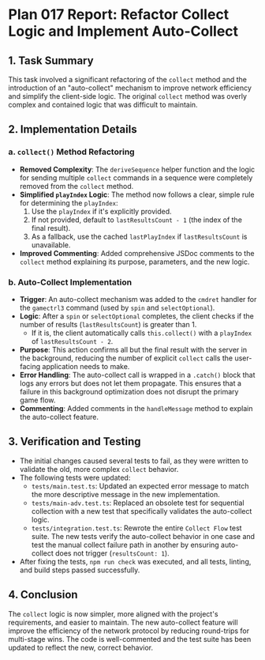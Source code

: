 # Plan 017 Report: Refactor Collect Logic and Implement Auto-Collect

## 1. Task Summary

This task involved a significant refactoring of the `collect` method and the introduction of an "auto-collect" mechanism to improve network efficiency and simplify the client-side logic. The original `collect` method was overly complex and contained logic that was difficult to maintain.

## 2. Implementation Details

### a. `collect()` Method Refactoring

- **Removed Complexity**: The `deriveSequence` helper function and the logic for sending multiple `collect` commands in a sequence were completely removed from the `collect` method.
- **Simplified `playIndex` Logic**: The method now follows a clear, simple rule for determining the `playIndex`:
  1.  Use the `playIndex` if it's explicitly provided.
  2.  If not provided, default to `lastResultsCount - 1` (the index of the final result).
  3.  As a fallback, use the cached `lastPlayIndex` if `lastResultsCount` is unavailable.
- **Improved Commenting**: Added comprehensive JSDoc comments to the `collect` method explaining its purpose, parameters, and the new logic.

### b. Auto-Collect Implementation

- **Trigger**: An auto-collect mechanism was added to the `cmdret` handler for the `gamectrl3` command (used by `spin` and `selectOptional`).
- **Logic**: After a `spin` or `selectOptional` completes, the client checks if the number of results (`lastResultsCount`) is greater than 1.
  - If it is, the client automatically calls `this.collect()` with a `playIndex` of `lastResultsCount - 2`.
- **Purpose**: This action confirms all but the final result with the server in the background, reducing the number of explicit `collect` calls the user-facing application needs to make.
- **Error Handling**: The auto-collect call is wrapped in a `.catch()` block that logs any errors but does not let them propagate. This ensures that a failure in this background optimization does not disrupt the primary game flow.
- **Commenting**: Added comments in the `handleMessage` method to explain the auto-collect feature.

## 3. Verification and Testing

- The initial changes caused several tests to fail, as they were written to validate the old, more complex `collect` behavior.
- The following tests were updated:
  - `tests/main.test.ts`: Updated an expected error message to match the more descriptive message in the new implementation.
  - `tests/main-adv.test.ts`: Replaced an obsolete test for sequential collection with a new test that specifically validates the auto-collect logic.
  - `tests/integration.test.ts`: Rewrote the entire `Collect Flow` test suite. The new tests verify the auto-collect behavior in one case and test the manual collect failure path in another by ensuring auto-collect does not trigger (`resultsCount: 1`).
- After fixing the tests, `npm run check` was executed, and all tests, linting, and build steps passed successfully.

## 4. Conclusion

The `collect` logic is now simpler, more aligned with the project's requirements, and easier to maintain. The new auto-collect feature will improve the efficiency of the network protocol by reducing round-trips for multi-stage wins. The code is well-commented and the test suite has been updated to reflect the new, correct behavior.
